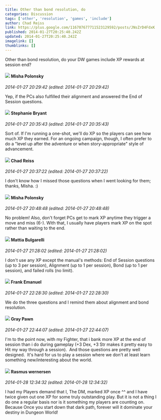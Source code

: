 ```yaml
---
title: Other than bond resolution, do
categories: Discussion
tags: ['other', 'resolution', 'games', 'include']
author: Chad Reiss
link: https://plus.google.com/116707677711523129592/posts/JNsZrD4FdxK
published: 2014-01-27T20:25:40.242Z
updated: 2014-01-27T20:25:40.242Z
imagelink: []
thumblinks: []
---
```


Other than bond resolution, do your DW games include XP rewards at session end?
<div id='comment z12wf32bpl2wsdwnb22guvdg4nevjz4r504'>
  <h4><img src='{{site.baseurl}}//images/avatars/116245899164381280330_photo.jpg'> Misha Polonsky</h4>
      <p><cite>2014-01-27 20:29:42 (edited: 2014-01-27 20:29:42)</cite></p>
        <p>Yep, if the PCs also fulfilled their alignment and answered the End of Session questions.</p>
</div>
        

<div id='comment z12wf32bpl2wsdwnb22guvdg4nevjz4r504'>
  <h4><img src='{{site.baseurl}}//images/avatars/117607363824545671895_photo.jpg'> Stephanie Bryant</h4>
      <p><cite>2014-01-27 20:35:43 (edited: 2014-01-27 20:35:43)</cite></p>
        <p>Sort of. If I&#39;m running a one-shot, we&#39;ll do XP so the players can see how much XP they earned. For an ongoing campaign, though, I often prefer to do a &quot;level up after the adventure or when story-appropriate&quot; style of advancement.</p>
</div>
        

<div id='comment z12wf32bpl2wsdwnb22guvdg4nevjz4r504'>
  <h4><img src='{{site.baseurl}}//images/avatars/116707677711523129592_photo.jpg'> Chad Reiss</h4>
      <p><cite>2014-01-27 20:37:22 (edited: 2014-01-27 20:37:22)</cite></p>
        <p>I don&#39;t know how I missed those questions when I went looking for them; thanks, Misha. :)</p>
</div>
        

<div id='comment z12wf32bpl2wsdwnb22guvdg4nevjz4r504'>
  <h4><img src='{{site.baseurl}}//images/avatars/116245899164381280330_photo.jpg'> Misha Polonsky</h4>
      <p><cite>2014-01-27 20:48:48 (edited: 2014-01-27 20:48:48)</cite></p>
        <p>No problem! Also, don&#39;t forget PCs get to mark XP anytime they trigger a move and miss (6-). With that, I usually have players mark XP on the spot rather than waiting to the end.</p>
</div>
        

<div id='comment z12wf32bpl2wsdwnb22guvdg4nevjz4r504'>
  <h4><img src='{{site.baseurl}}//images/avatars/100990726871994245256_photo.jpg'> Mattia Bulgarelli</h4>
      <p><cite>2014-01-27 21:28:02 (edited: 2014-01-27 21:28:02)</cite></p>
        <p>I don&#39;t use any XP except the manual&#39;s methods: End of Session questions (up to 3 per session), Alignment (up to 1 per session), Bond (up to 1 per session), and failed rolls (no limit).</p>
</div>
        

<div id='comment z12wf32bpl2wsdwnb22guvdg4nevjz4r504'>
  <h4><img src='{{site.baseurl}}//images/avatars/107868054518722616331_photo.jpg'> Frank Emanuel</h4>
      <p><cite>2014-01-27 22:28:30 (edited: 2014-01-27 22:28:30)</cite></p>
        <p>We do the three questions and I remind them about alignment and bond resolution.</p>
</div>
        

<div id='comment z12wf32bpl2wsdwnb22guvdg4nevjz4r504'>
  <h4><img src='{{site.baseurl}}//images/avatars/101426386622372860909_photo.jpg'> Gray Pawn</h4>
      <p><cite>2014-01-27 22:44:07 (edited: 2014-01-27 22:44:07)</cite></p>
        <p>I&#39;m to the point now, with my Fighter, that i bank more XP at the end of session than i do during gameplay (+3 Dex, +3 Str makes it pretty easy to Hit my way through a session).  And those questions are pretty well designed.  It&#39;s hard for us to play a session where we don&#39;t at least learn something new/interesting about the world.</p>
</div>
        

<div id='comment z12wf32bpl2wsdwnb22guvdg4nevjz4r504'>
  <h4><img src='{{site.baseurl}}//images/avatars/109943718077377941382_photo.jpg'> Rasmus wernersen</h4>
      <p><cite>2014-01-28 12:34:32 (edited: 2014-01-28 12:34:32)</cite></p>
        <p>I had my Players demand that I, The DM, marked XP once ^^ and I have twice given out one XP for some truly outstanding play. But it is not a thing I do one a regular basis nor is it something my players are counting on. <br />Because Once you start down that dark path, forever will it dominate your destiny in Dungeon World!</p>
</div>
        